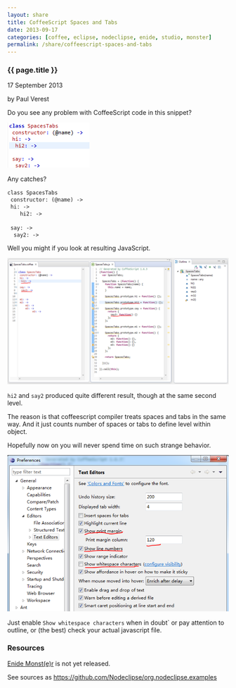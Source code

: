 ```yaml
---
layout: share
title: CoffeeScript Spaces and Tabs
date: 2013-09-17
categories: [coffee, eclipse, nodeclipse, enide, studio, monster]
permalink: /share/coffeescript-spaces-and-tabs
---
```


### {{ page.title }}

<p class="meta">17 September 2013</p> by Paul Verest

Do you see any problem with CoffeeScript code in this snippet?

![](/img/share/monster/Coffee-SpacesTabs.PNG)

Any catches?

	class SpacesTabs
	 constructor: (@name) ->
	 hi: ->
		hi2: ->
	 
	 say: ->
	  say2: ->

Well you might if you look at resulting JavaScript.

![](/img/share/monster/Coffee-SpacesTabs-Coffee_vs_JS_comparison_underlined.PNG)

`hi2` and `say2` produced quite different result, though at the same second level.

The reason is that coffeescript compiler treats spaces and tabs in the same way.
And it just counts number of spaces or tabs to define level within object. 

Hopefully now on you will never spend time on such strange behavior.

![](/img/share/monster/Eclipse-Preferences-Editors-TextEditors.PNG)

Just enable `Show whitespace characters` when in doubt` or pay attention to outline,
or (the best) check your actual javascript file.

### Resources

[Enide Monst(e)r](/enide/monster) is not yet released.

See sources as <https://github.com/Nodeclipse/org.nodeclipse.examples>

